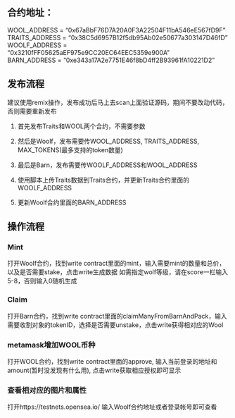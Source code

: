 ## 合约地址：
WOOL_ADDRESS = “0x67aBbF76D7A20A0F3A22504F11bA546eE567fD9F”  
TRAITS_ADDRESS = “0x38C5d6957B12f5db95Ab02e50677a303147D46fD”  
WOOLF_ADDRESS = “0x3210fFF05625aEF975e9CC20EC64EEC5359e900A”  
BARN_ADDRESS = “0xe343a17A2e7751E46f8bD4ff2B93961fA10221D2”  

## 发布流程

建议使用remix操作，发布成功后马上去scan上面验证源码，期间不要改动代码，否则需要重新发布

1. 首先发布Traits和WOOL两个合约，不需要参数

2. 然后是Woolf，发布需要传WOOL_ADDRESS, TRAITS_ADDRESS, MAX_TOKENS(最多支持的token数量)

3. 最后是Barn，发布需要传WOOLF_ADDRESS和WOOL_ADDRESS

4. 使用脚本上传Traits数据到Traits合约，并更新Traits合约里面的WOOLF_ADDRESS

5. 更新Woolf合约里面的BARN_ADDRESS

## 操作流程

### Mint

打开Woolf合约，找到write contract里面的mint，输入需要mint的数量和总价，以及是否需要stake，点击write生成数据
如需指定wolf等级，请在score一栏输入5-8，否则输入0随机生成

### Claim

打开Barn合约，找到write contract里面的claimManyFromBarnAndPack，输入需要收割对象的tokenID，选择是否需要unstake，点击write获得相对应的Wool

### metamask增加WOOL币种

打开WOOL合约，找到write contract里面的approve, 输入当前登录的地址和amount(暂时没发现有什么用), 点击write获取相应授权即可显示

### 查看相对应的图片和属性

打开https://testnets.opensea.io/  输入Woolf合约地址或者登录帐号即可查看
